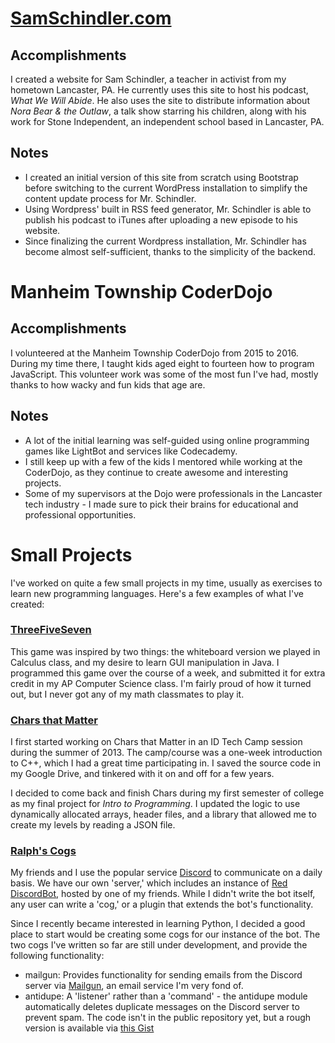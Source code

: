 # [SamSchindler.com](http://samschindler.com)

## Accomplishments

I created a website for Sam Schindler, a teacher in activist from my hometown Lancaster, PA. He currently uses this site to host his podcast, *What We Will Abide*. He also uses the site to distribute information about *Nora Bear & the Outlaw*, a talk show starring his children, along with his work for Stone Independent, an independent school based in Lancaster, PA.

## Notes

- I created an initial version of this site from scratch using Bootstrap before switching to the current WordPress installation to simplify the content update process for Mr. Schindler.
- Using Wordpress' built in RSS feed generator, Mr. Schindler is able to publish his podcast to iTunes after uploading a new episode to his website.
- Since finalizing the current Wordpress installation, Mr. Schindler has become almost self-sufficient, thanks to the simplicity of the backend.

# Manheim Township CoderDojo

## Accomplishments

I volunteered at the Manheim Township CoderDojo from 2015 to 2016. During my time there, I taught kids aged eight to fourteen how to program JavaScript. This volunteer work was some of the most fun I've had, mostly thanks to how wacky and fun kids that age are.

## Notes

- A lot of the initial learning was self-guided using online programming games like LightBot and services like Codecademy. 
- I still keep up with a few of the kids I mentored while working at the CoderDojo, as they continue to create awesome and interesting projects.
- Some of my supervisors at the Dojo were professionals in the Lancaster tech industry - I made sure to pick their brains for educational and professional opportunities.

# Small Projects

I've worked on quite a few small projects in my time, usually as exercises to learn new programming languages. Here's a few examples of what I've created:

### [ThreeFiveSeven](https://github.com/RalphORama/ThreeFiveSevenGame)

This game was inspired by two things: the whiteboard version we played in Calculus class, and my desire to learn GUI manipulation in Java. I programmed this game over the course of a week, and submitted it for extra credit in my AP Computer Science class. I'm fairly proud of how it turned out, but I never got any of my math classmates to play it.

### [Chars that Matter](https://github.com/RalphORama/chars-that-matter)

I first started working on Chars that Matter in an ID Tech Camp session during the summer of 2013. The camp/course was a one-week introduction to C++, which I had a great time participating in. I saved the source code in my Google Drive, and tinkered with it on and off for a few years. 

I decided to come back and finish Chars during my first semester of college as my final project for *Intro to Programming*. I updated the logic to use dynamically allocated arrays, header files, and a library that allowed me to create my levels by reading a JSON file.

### [Ralph's Cogs](https://github.com/RalphORama/ralphs-cogs)

My friends and I use the popular service [Discord](https://discordapp.com/) to communicate on a daily basis. We have our own 'server,' which includes an instance of [Red DiscordBot](https://github.com/Twentysix26/Red-DiscordBot), hosted by one of my friends. While I didn't write the bot itself, any user can write a 'cog,' or a plugin that extends the bot's functionality. 

Since I recently became interested in learning Python, I decided a good place to start would be creating some cogs for our instance of the bot. The two cogs I've written so far are still under development, and provide the following functionality:

- mailgun: Provides functionality for sending emails from the Discord server via [Mailgun](https://www.mailgun.com/), an email service I'm very fond of.
- antidupe: A 'listener' rather than a 'command' - the antidupe module automatically deletes duplicate messages on the Discord server to prevent spam. The code isn't in the public repository yet, but a rough version is available via [this Gist](https://gist.github.com/RalphORama/276bdc3703f44043165e739d34636680)